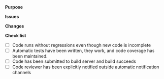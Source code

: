 **Purpose**

<!-- Write here the purpose of the code change in terms of the benefit intended. -->

**Issues**

<!-- List issues addesses by the code change. Prefix issue with "Closes" if the issue is resolved. e.g: "Closes #15" -->
<!-- That will automatically close the issue when this PR has been merged. -->

**Changes**

<!-- Short list of code changes in this -->

**Check list**

<!-- Ensure that the following tasks have been completed before code review is requested. -->

- [ ] Code runs without regressions even though new code is incomplete
- [ ] Automatic tests have been written, they work, and code coverage has been maintained.
- [ ] Code has been submitted to build server and build succeeds
- [ ] Code reviewer has been explicitly notified outside automatic notification channels
